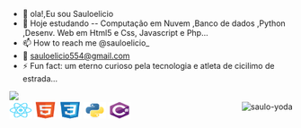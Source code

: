 - 👋 ola!,Eu sou Sauloelicio
- 📘 Hoje estudando -- Computação em Nuvem ,Banco de dados ,Python ,Desenv. Web em Html5 e Css, Javascript e Php...
- 📫 How to reach me @sauloelicio_
- 📩 sauloelicio554@gmail.com
- ⚡ Fun fact: um eterno curioso pela tecnologia e atleta de cicilimo de estrada...
      
<div>            
<img height="180em" src="https://github-readme-stats.vercel.app/api?username-rafaballerini&show_icons-true&theme-dracula&include_all_commits-tru src="https://github-readme-<img
<img height="180em" src=".vercel.app/api/top-langs/?username-rafaballerini&layout-compact&langs_count=16&theme-dracula

</div>

<div style="display: inline_block"><br>

<img align="center" alt="Rafa-React" height="30" width="40" src="https://raw.githubusercontent.com/devicons/devicon/master/icons/react/react-original.svg">

<img align="center" alt="saulo-HTML" height="30" width="40" src="https://raw.githubusercontent.com/devicons/devicon/master/icons/html5/html5-original.svg"> 
<img align="center" alt="saulo-CSS" height="30" width="40" src="https://raw.githubusercontent.com/devicons/devicon/master/icons/css3/css3-original.svg">

<img align="center" alt="saulo-Python" height="30" width="40" src="https://raw.githubusercontent.com/devicons/devicon/master/icons/python/python-original.svg"> 
<img align="center" alt="saulo-Csharp" height="30" width="40" src="https://raw.githubusercontent.com/devicons/devicon/master/icons/csharp/csharp-original.svg"> 
<img align="right" alt="saulo-yoda" src="https://cdn.discordapp.com/attachments/795358919417397249/825430589581688872/hi.gif">
</div 
          

